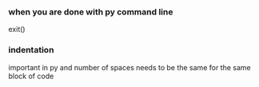 ### when you are done with py command line
exit()
### indentation 
important in py and number of spaces needs to be the same for the same block of code